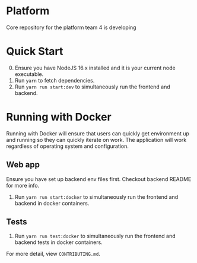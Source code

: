 # Platform

Core repository for the platform team 4 is developing

# Quick Start

0. Ensure you have NodeJS 16.x installed and it is your current node executable.
1. Run `yarn` to fetch dependencies.
2. Run `yarn run start:dev` to simultaneously run the frontend and backend.

# Running with Docker

Running with Docker will ensure that users can quickly get environment up and running so they can quickly iterate on work. The application will work regardless of operating system and configuration.

## Web app

Ensure you have set up backend env files first. Checkout backend README for more info.

1. Run `yarn run start:docker` to simultaneously run the frontend and backend in docker containers.

## Tests

1. Run `yarn run test:docker` to simultaneously run the frontend and backend tests in docker containers.

For more detail, view `CONTRIBUTING.md`.
